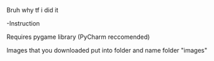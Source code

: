 Bruh why tf i did it

-Instruction

Requires pygame library (PyCharm reccomended)


Images that you downloaded put into folder and name folder "images"
